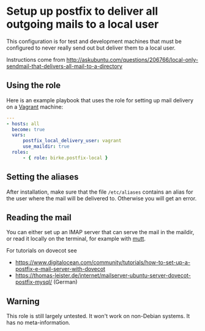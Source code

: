 # Setup up postfix to deliver all outgoing mails to a local user

This configuration is for test and development machines that must be configured to never really send out but deliver them to a local user.

Instructions come from http://askubuntu.com/questions/206766/local-only-sendmail-that-delivers-all-mail-to-a-directory


## Using the role
Here is an example playbook that uses the role for setting up mail delivery on a [Vagrant](https://www.vagrantup.com/) machine:

```yml
---
- hosts: all
  become: true
  vars:
      postfix_local_delivery_user: vagrant
      use_maildir: true
  roles:
      - { role: birke.postfix-local }
```

## Setting the aliases
After installation, make sure that the file `/etc/aliases` contains an alias for the user where the mail will be delivered to. Otherwise you will get an error.

## Reading the mail
You can either set up an IMAP server that can serve the mail in the maildir, or read it locally on the terminal, for example with [mutt](http://www.mutt.org/).

For tutorials on dovecot see
- https://www.digitalocean.com/community/tutorials/how-to-set-up-a-postfix-e-mail-server-with-dovecot  
-  https://thomas-leister.de/internet/mailserver-ubuntu-server-dovecot-postfix-mysql/ (German)

## Warning
This role is still largely untested.
It won't work on non-Debian systems.
It has no meta-information.
